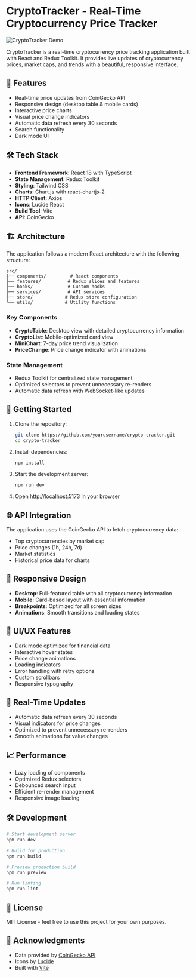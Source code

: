 # CryptoTracker - Real-Time Cryptocurrency Price Tracker

![CryptoTracker Demo](https://i.imgur.com/demo.gif)

CryptoTracker is a real-time cryptocurrency price tracking application built with React and Redux Toolkit. It provides live updates of cryptocurrency prices, market caps, and trends with a beautiful, responsive interface.

## 🚀 Features

- Real-time price updates from CoinGecko API
- Responsive design (desktop table & mobile cards)
- Interactive price charts
- Visual price change indicators
- Automatic data refresh every 30 seconds
- Search functionality
- Dark mode UI

## 🛠️ Tech Stack

- **Frontend Framework**: React 18 with TypeScript
- **State Management**: Redux Toolkit
- **Styling**: Tailwind CSS
- **Charts**: Chart.js with react-chartjs-2
- **HTTP Client**: Axios
- **Icons**: Lucide React
- **Build Tool**: Vite
- **API**: CoinGecko

## 🏗️ Architecture

The application follows a modern React architecture with the following structure:

```
src/
├── components/         # React components
├── features/          # Redux slices and features
├── hooks/             # Custom hooks
├── services/          # API services
├── store/            # Redux store configuration
└── utils/            # Utility functions
```

### Key Components

- **CryptoTable**: Desktop view with detailed cryptocurrency information
- **CryptoList**: Mobile-optimized card view
- **MiniChart**: 7-day price trend visualization
- **PriceChange**: Price change indicator with animations

### State Management

- Redux Toolkit for centralized state management
- Optimized selectors to prevent unnecessary re-renders
- Automatic data refresh with WebSocket-like updates

## 🚀 Getting Started

1. Clone the repository:
   ```bash
   git clone https://github.com/yourusername/crypto-tracker.git
   cd crypto-tracker
   ```

2. Install dependencies:
   ```bash
   npm install
   ```

3. Start the development server:
   ```bash
   npm run dev
   ```

4. Open [http://localhost:5173](http://localhost:5173) in your browser

## 🌐 API Integration

The application uses the CoinGecko API to fetch cryptocurrency data:
- Top cryptocurrencies by market cap
- Price changes (1h, 24h, 7d)
- Market statistics
- Historical price data for charts

## 📱 Responsive Design

- **Desktop**: Full-featured table with all cryptocurrency information
- **Mobile**: Card-based layout with essential information
- **Breakpoints**: Optimized for all screen sizes
- **Animations**: Smooth transitions and loading states

## 🎨 UI/UX Features

- Dark mode optimized for financial data
- Interactive hover states
- Price change animations
- Loading indicators
- Error handling with retry options
- Custom scrollbars
- Responsive typography

## 🔄 Real-Time Updates

- Automatic data refresh every 30 seconds
- Visual indicators for price changes
- Optimized to prevent unnecessary re-renders
- Smooth animations for value changes

## 📈 Performance

- Lazy loading of components
- Optimized Redux selectors
- Debounced search input
- Efficient re-render management
- Responsive image loading

## 🛠️ Development

```bash
# Start development server
npm run dev

# Build for production
npm run build

# Preview production build
npm run preview

# Run linting
npm run lint
```

## 📄 License

MIT License - feel free to use this project for your own purposes.

## 🙏 Acknowledgments

- Data provided by [CoinGecko API](https://www.coingecko.com/en/api)
- Icons by [Lucide](https://lucide.dev)
- Built with [Vite](https://vitejs.dev)